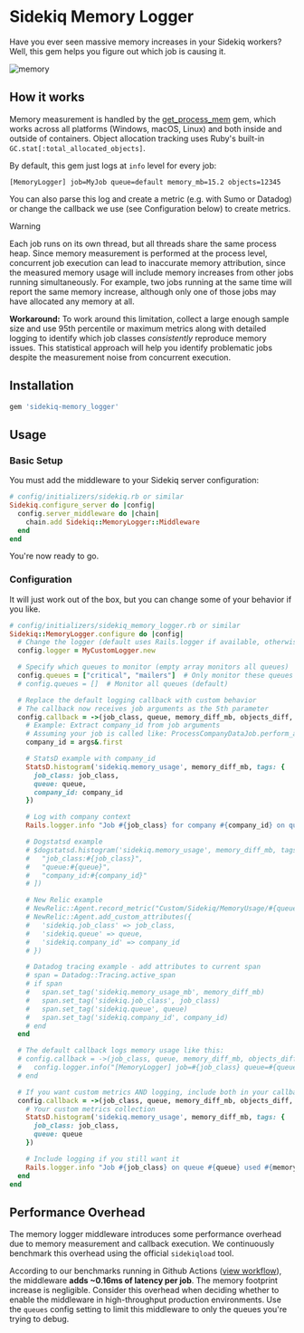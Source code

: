 # Sidekiq Memory Logger

Have you ever seen massive memory increases in your Sidekiq workers? Well, this gem helps you figure out which job is causing it.

![memory](https://github.com/user-attachments/assets/6084306f-1f3e-4fdb-9c4a-fccc63a2942f)

## How it works

Memory measurement is handled by the [get_process_mem](https://github.com/zombocom/get_process_mem) gem, which works across all platforms (Windows, macOS, Linux) and both inside and outside of containers. Object allocation tracking uses Ruby's built-in `GC.stat[:total_allocated_objects]`.

By default, this gem just logs at `info` level for every job:
```
[MemoryLogger] job=MyJob queue=default memory_mb=15.2 objects=12345
```

You can also parse this log and create a metric (e.g. with Sumo or Datadog) or change the callback we use (see Configuration below) to create metrics.

> [!WARNING]
> Each job runs on its own thread, but all threads share the same process heap. Since memory measurement is performed at the process level, concurrent job execution can lead to inaccurate memory attribution, since the measured memory usage will include memory increases from other jobs running simultaneously. For example, two jobs running at the same time will report the same memory increase, although only one of those jobs may have allocated any memory at all.
>
> **Workaround:** To work around this limitation, collect a large enough sample size and use 95th percentile or maximum metrics along with detailed logging to identify which job classes _consistently_ reproduce memory issues. This statistical approach will help you identify problematic jobs despite the measurement noise from concurrent execution.

## Installation

```ruby
gem 'sidekiq-memory_logger'
```

## Usage

### Basic Setup

You must add the middleware to your Sidekiq server configuration:

```ruby
# config/initializers/sidekiq.rb or similar
Sidekiq.configure_server do |config|
  config.server_middleware do |chain|
    chain.add Sidekiq::MemoryLogger::Middleware
  end
end
```

You're now ready to go.

### Configuration

It will just work out of the box, but you can change some of your behavior if you like.

```ruby
# config/initializers/sidekiq_memory_logger.rb or similar
Sidekiq::MemoryLogger.configure do |config|
  # Change the logger (default uses Rails.logger if available, otherwise stdout)
  config.logger = MyCustomLogger.new

  # Specify which queues to monitor (empty array monitors all queues)
  config.queues = ["critical", "mailers"]  # Only monitor these queues
  # config.queues = []  # Monitor all queues (default)

  # Replace the default logging callback with custom behavior
  # The callback now receives job arguments as the 5th parameter
  config.callback = ->(job_class, queue, memory_diff_mb, objects_diff, args) do
    # Example: Extract company_id from job arguments
    # Assuming your job is called like: ProcessCompanyDataJob.perform_async(company_id, other_params)
    company_id = args&.first

    # StatsD example with company_id
    StatsD.histogram('sidekiq.memory_usage', memory_diff_mb, tags: {
      job_class: job_class,
      queue: queue,
      company_id: company_id
    })

    # Log with company context
    Rails.logger.info "Job #{job_class} for company #{company_id} on queue #{queue} used #{memory_diff_mb} MB"

    # Dogstatsd example
    # $dogstatsd.histogram('sidekiq.memory_usage', memory_diff_mb, tags: [
    #   "job_class:#{job_class}",
    #   "queue:#{queue}",
    #   "company_id:#{company_id}"
    # ])

    # New Relic example
    # NewRelic::Agent.record_metric("Custom/Sidekiq/MemoryUsage/#{queue}/#{job_class}", memory_diff_mb)
    # NewRelic::Agent.add_custom_attributes({
    #   'sidekiq.job_class' => job_class,
    #   'sidekiq.queue' => queue,
    #   'sidekiq.company_id' => company_id
    # })

    # Datadog tracing example - add attributes to current span
    # span = Datadog::Tracing.active_span
    # if span
    #   span.set_tag('sidekiq.memory_usage_mb', memory_diff_mb)
    #   span.set_tag('sidekiq.job_class', job_class)
    #   span.set_tag('sidekiq.queue', queue)
    #   span.set_tag('sidekiq.company_id', company_id)
    # end
  end

  # The default callback logs memory usage like this:
  # config.callback = ->(job_class, queue, memory_diff_mb, objects_diff, args) do
  #   config.logger.info("[MemoryLogger] job=#{job_class} queue=#{queue} memory_mb=#{memory_diff_mb}")
  # end

  # If you want custom metrics AND logging, include both in your callback:
  config.callback = ->(job_class, queue, memory_diff_mb, objects_diff, args) do
    # Your custom metrics collection
    StatsD.histogram('sidekiq.memory_usage', memory_diff_mb, tags: {
      job_class: job_class,
      queue: queue
    })

    # Include logging if you still want it
    Rails.logger.info "Job #{job_class} on queue #{queue} used #{memory_diff_mb} MB"
  end
end
```

## Performance Overhead

The memory logger middleware introduces some performance overhead due to memory measurement and callback execution. We continuously benchmark this overhead using the official `sidekiqload` tool.

According to our benchmarks running in Github Actions ([view workflow](https://github.com/speedshop/sidekiq-memory_logger/actions/workflows/benchmark.yml)), the middleware **adds ~0.16ms of latency per job**. The memory footprint increase is negligible. Consider this overhead when deciding whether to enable the middleware in high-throughput production environments. Use the `queues` config setting to limit this middleware to only the queues you're trying to debug.
